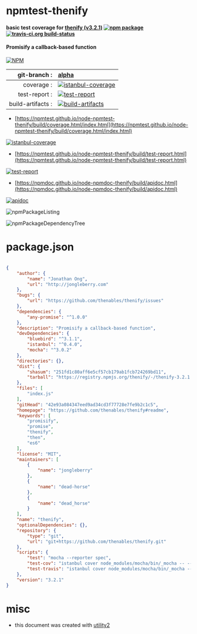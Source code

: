 # npmtest-thenify

#### basic test coverage for  [thenify (v3.2.1)](https://github.com/thenables/thenify#readme)  [![npm package](https://img.shields.io/npm/v/npmtest-thenify.svg?style=flat-square)](https://www.npmjs.org/package/npmtest-thenify) [![travis-ci.org build-status](https://api.travis-ci.org/npmtest/node-npmtest-thenify.svg)](https://travis-ci.org/npmtest/node-npmtest-thenify)

#### Promisify a callback-based function

[![NPM](https://nodei.co/npm/thenify.png?downloads=true&downloadRank=true&stars=true)](https://www.npmjs.com/package/thenify)

| git-branch : | [alpha](https://github.com/npmtest/node-npmtest-thenify/tree/alpha)|
|--:|:--|
| coverage : | [![istanbul-coverage](https://npmtest.github.io/node-npmtest-thenify/build/coverage.badge.svg)](https://npmtest.github.io/node-npmtest-thenify/build/coverage.html/index.html)|
| test-report : | [![test-report](https://npmtest.github.io/node-npmtest-thenify/build/test-report.badge.svg)](https://npmtest.github.io/node-npmtest-thenify/build/test-report.html)|
| build-artifacts : | [![build-artifacts](https://npmtest.github.io/node-npmtest-thenify/glyphicons_144_folder_open.png)](https://github.com/npmtest/node-npmtest-thenify/tree/gh-pages/build)|

- [https://npmtest.github.io/node-npmtest-thenify/build/coverage.html/index.html](https://npmtest.github.io/node-npmtest-thenify/build/coverage.html/index.html)

[![istanbul-coverage](https://npmtest.github.io/node-npmtest-thenify/build/screenCapture.buildCi.browser.%252Ftmp%252Fbuild%252Fcoverage.lib.html.png)](https://npmtest.github.io/node-npmtest-thenify/build/coverage.html/index.html)

- [https://npmtest.github.io/node-npmtest-thenify/build/test-report.html](https://npmtest.github.io/node-npmtest-thenify/build/test-report.html)

[![test-report](https://npmtest.github.io/node-npmtest-thenify/build/screenCapture.buildCi.browser.%252Ftmp%252Fbuild%252Ftest-report.html.png)](https://npmtest.github.io/node-npmtest-thenify/build/test-report.html)

- [https://npmdoc.github.io/node-npmdoc-thenify/build/apidoc.html](https://npmdoc.github.io/node-npmdoc-thenify/build/apidoc.html)

[![apidoc](https://npmdoc.github.io/node-npmdoc-thenify/build/screenCapture.buildCi.browser.%252Ftmp%252Fbuild%252Fapidoc.html.png)](https://npmdoc.github.io/node-npmdoc-thenify/build/apidoc.html)

![npmPackageListing](https://npmtest.github.io/node-npmtest-thenify/build/screenCapture.npmPackageListing.svg)

![npmPackageDependencyTree](https://npmtest.github.io/node-npmtest-thenify/build/screenCapture.npmPackageDependencyTree.svg)



# package.json

```json

{
    "author": {
        "name": "Jonathan Ong",
        "url": "http://jongleberry.com"
    },
    "bugs": {
        "url": "https://github.com/thenables/thenify/issues"
    },
    "dependencies": {
        "any-promise": "^1.0.0"
    },
    "description": "Promisify a callback-based function",
    "devDependencies": {
        "bluebird": "^3.1.1",
        "istanbul": "^0.4.0",
        "mocha": "^3.0.2"
    },
    "directories": {},
    "dist": {
        "shasum": "251fd1c80aff6e5cf57cb179ab1fcb724269bd11",
        "tarball": "https://registry.npmjs.org/thenify/-/thenify-3.2.1.tgz"
    },
    "files": [
        "index.js"
    ],
    "gitHead": "42e93a084347eed9ad34cd3f77728e7fe9b2c1c5",
    "homepage": "https://github.com/thenables/thenify#readme",
    "keywords": [
        "promisify",
        "promise",
        "thenify",
        "then",
        "es6"
    ],
    "license": "MIT",
    "maintainers": [
        {
            "name": "jongleberry"
        },
        {
            "name": "dead-horse"
        },
        {
            "name": "dead_horse"
        }
    ],
    "name": "thenify",
    "optionalDependencies": {},
    "repository": {
        "type": "git",
        "url": "git+https://github.com/thenables/thenify.git"
    },
    "scripts": {
        "test": "mocha --reporter spec",
        "test-cov": "istanbul cover node_modules/mocha/bin/_mocha -- --reporter dot",
        "test-travis": "istanbul cover node_modules/mocha/bin/_mocha --report lcovonly -- --reporter dot"
    },
    "version": "3.2.1"
}
```



# misc
- this document was created with [utility2](https://github.com/kaizhu256/node-utility2)
